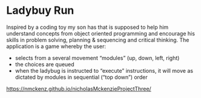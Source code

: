 # Ladybuy Run

Inspired by a coding toy my son has that is supposed to help him understand concepts from object oriented programming and encourage his skills in problem solving, planning & sequencing and critical thinking.
The application is a game whereby the user:
- selects from a several movement “modules” (up, down, left, right)
- the choices are queued
- when the ladybug is instructed to “execute” instructions, it will move as dictated by modules in sequential (“top down”) order

https://nmckenz.github.io/nicholasMckenzieProjectThree/

